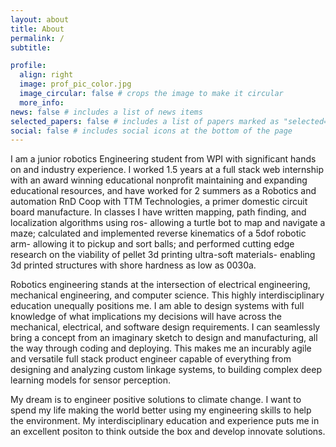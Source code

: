 ```yaml
---
layout: about
title: About
permalink: /
subtitle:

profile:
  align: right
  image: prof_pic_color.jpg
  image_circular: false # crops the image to make it circular
  more_info:
news: false # includes a list of news items
selected_papers: false # includes a list of papers marked as "selected={true}"
social: false # includes social icons at the bottom of the page
---
```


I am a junior robotics Engineering student from WPI with significant hands on and industry experience. I worked 1.5 years at a full stack web internship with an award winning educational nonprofit maintaining and expanding educational resources, and have worked for 2 summers as a Robotics and automation RnD Coop with TTM Technologies, a primer domestic circuit board manufacture. In classes I have written mapping, path finding, and localization algorithms using ros- allowing a turtle bot to map and navigate a maze; calculated and implemented reverse kinematics of a 5dof robotic arm- allowing it to pickup and sort balls; and performed cutting edge research on the viability of pellet 3d printing ultra-soft materials- enabling 3d printed structures with shore hardness as low as 0030a.

Robotics engineering stands at the intersection of electrical engineering, mechanical engineering, and computer science. This highly interdisciplinary education unequally positions me. I am able to design systems with full knowledge of what implications my decisions will have across the mechanical, electrical, and software design requirements. I can seamlessly bring a concept from an imaginary sketch to design and manufacturing, all the way through coding and deploying. This makes me an incurably agile and versatile full stack product engineer capable of everything from designing and analyzing custom linkage systems, to building complex deep learning models for sensor perception.

My dream is to engineer positive solutions to climate change. I want to spend my life making the world better using my engineering skills to help the environment. My interdisciplinary education and experience puts me in an excellent positon to think outside the box and develop innovate solutions.